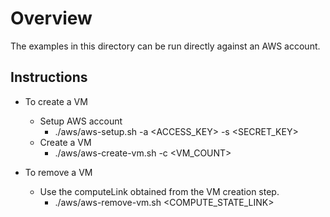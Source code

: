 # Overview
The examples in this directory can be run directly against an AWS account.

## Instructions
* To create a VM
  * Setup AWS account
    * ./aws/aws-setup.sh -a <ACCESS_KEY> -s <SECRET_KEY>
  * Create a VM
    * ./aws/aws-create-vm.sh -c <VM_COUNT>

* To remove a VM
  * Use the computeLink obtained from the VM creation step.
  	* ./aws/aws-remove-vm.sh <COMPUTE_STATE_LINK>